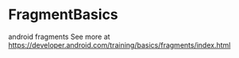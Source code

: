 # FragmentBasics
android fragments
See more at https://developer.android.com/training/basics/fragments/index.html
